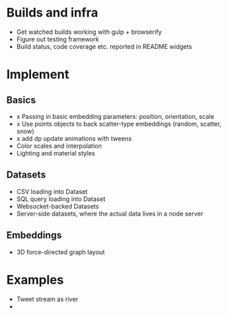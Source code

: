 # Builds and infra
- Get watched builds working with gulp + browserify
- Figure out testing framework
- Build status, code coverage etc. reported in README widgets

# Implement

## Basics
- x Passing in basic embedding parameters: position, orientation, scale
- x Use points objects to back scatter-type embeddings (random, scatter, snow)
- x add dp update animations with tweens
- Color scales and interpolation
- Lighting and material styles

## Datasets
- CSV loading into Dataset
- SQL query loading into Dataset
- Websocket-backed Datasets
- Server-side datasets, where the actual data lives in a node server

## Embeddings
- 3D force-directed graph layout

# Examples
- Tweet stream as river
- 